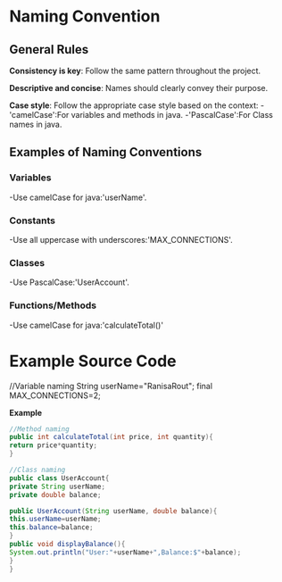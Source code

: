 # Naming Convention

## General Rules
**Consistency is key**: Follow the same pattern throughout the project.

**Descriptive and concise**: Names should clearly convey their purpose.

**Case style**: Follow the appropriate case style based on the context:
  -'camelCase':For variables and methods in java.
  -'PascalCase':For Class names in java.

## Examples of Naming Conventions

### Variables
-Use camelCase for java:'userName'.

### Constants
-Use all uppercase with underscores:'MAX_CONNECTIONS'.

### Classes
-Use PascalCase:'UserAccount'.

### Functions/Methods
-Use camelCase for java:'calculateTotal()'

# Example Source Code

//Variable naming
String userName="RanisaRout";
final MAX_CONNECTIONS=2;

**Example**
```java
//Method naming
public int calculateTotal(int price, int quantity){
return price*quantity;
}

//Class naming
public class UserAccount{
private String userName;
private double balance;

public UserAccount(String userName, double balance){
this.userName=userName;
this.balance=balance;
}
public void displayBalance(){
System.out.println("User:"+userName+",Balance:$"+balance);
}
}
```
